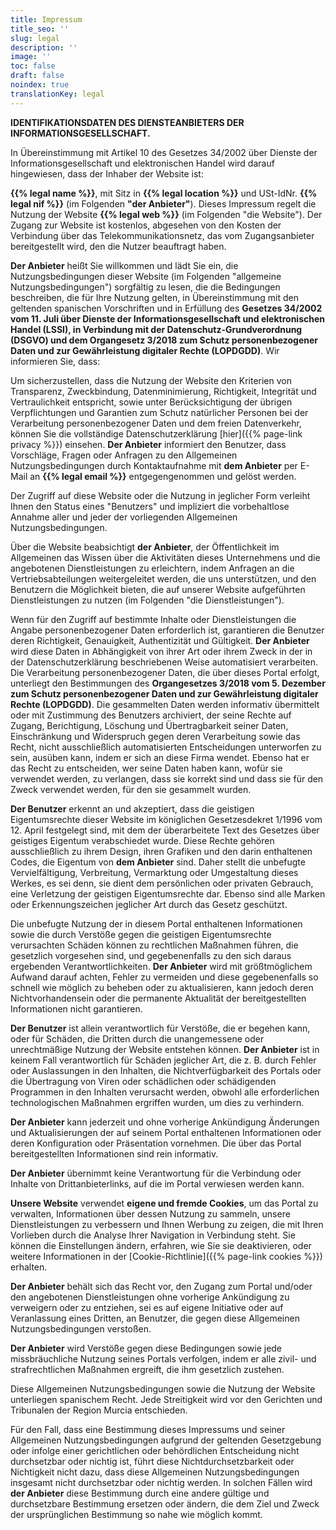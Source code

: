 ```yaml
---
title: Impressum
title_seo: ''
slug: legal
description: ''
image: ''
toc: false
draft: false
noindex: true
translationKey: legal
---
```


**IDENTIFIKATIONSDATEN DES DIENSTEANBIETERS DER INFORMATIONSGESELLSCHAFT.**

In Übereinstimmung mit Artikel 10 des Gesetzes 34/2002 über Dienste der Informationsgesellschaft und elektronischen Handel wird darauf hingewiesen, dass der Inhaber der Website ist:

**{{% legal name %}}**, mit Sitz in **{{% legal location %}}** und USt-IdNr. **{{% legal nif %}}** (im Folgenden **"der Anbieter"**). Dieses Impressum regelt die Nutzung der Website **{{% legal web %}}** (im Folgenden "die Website"). Der Zugang zur Website ist kostenlos, abgesehen von den Kosten der Verbindung über das Telekommunikationsnetz, das vom Zugangsanbieter bereitgestellt wird, den die Nutzer beauftragt haben.

**Der Anbieter** heißt Sie willkommen und lädt Sie ein, die Nutzungsbedingungen dieser Website (im Folgenden "allgemeine Nutzungsbedingungen") sorgfältig zu lesen, die die Bedingungen beschreiben, die für Ihre Nutzung gelten, in Übereinstimmung mit den geltenden spanischen Vorschriften und in Erfüllung des **Gesetzes 34/2002 vom 11. Juli über Dienste der Informationsgesellschaft und elektronischen Handel (LSSI), in Verbindung mit der Datenschutz-Grundverordnung (DSGVO) und dem Organgesetz 3/2018 zum Schutz personenbezogener Daten und zur Gewährleistung digitaler Rechte (LOPDGDD)**. Wir informieren Sie, dass:

Um sicherzustellen, dass die Nutzung der Website den Kriterien von Transparenz, Zweckbindung, Datenminimierung, Richtigkeit, Integrität und Vertraulichkeit entspricht, sowie unter Berücksichtigung der übrigen Verpflichtungen und Garantien zum Schutz natürlicher Personen bei der Verarbeitung personenbezogener Daten und dem freien Datenverkehr, können Sie die vollständige Datenschutzerklärung [hier]({{% page-link privacy %}}) einsehen. **Der Anbieter** informiert den Benutzer, dass Vorschläge, Fragen oder Anfragen zu den Allgemeinen Nutzungsbedingungen durch Kontaktaufnahme mit **dem Anbieter** per E-Mail an **{{% legal email %}}** entgegengenommen und gelöst werden.

Der Zugriff auf diese Website oder die Nutzung in jeglicher Form verleiht Ihnen den Status eines "Benutzers" und impliziert die vorbehaltlose Annahme aller und jeder der vorliegenden Allgemeinen Nutzungsbedingungen.

Über die Website beabsichtigt **der Anbieter**, der Öffentlichkeit im Allgemeinen das Wissen über die Aktivitäten dieses Unternehmens und die angebotenen Dienstleistungen zu erleichtern, indem Anfragen an die Vertriebsabteilungen weitergeleitet werden, die uns unterstützen, und den Benutzern die Möglichkeit bieten, die auf unserer Website aufgeführten Dienstleistungen zu nutzen (im Folgenden "die Dienstleistungen").

Wenn für den Zugriff auf bestimmte Inhalte oder Dienstleistungen die Angabe personenbezogener Daten erforderlich ist, garantieren die Benutzer deren Richtigkeit, Genauigkeit, Authentizität und Gültigkeit. **Der Anbieter** wird diese Daten in Abhängigkeit von ihrer Art oder ihrem Zweck in der in der Datenschutzerklärung beschriebenen Weise automatisiert verarbeiten. Die Verarbeitung personenbezogener Daten, die über dieses Portal erfolgt, unterliegt den Bestimmungen des **Organgesetzes 3/2018 vom 5. Dezember zum Schutz personenbezogener Daten und zur Gewährleistung digitaler Rechte (LOPDGDD)**. Die gesammelten Daten werden informativ übermittelt oder mit Zustimmung des Benutzers archiviert, der seine Rechte auf Zugang, Berichtigung, Löschung und Übertragbarkeit seiner Daten, Einschränkung und Widerspruch gegen deren Verarbeitung sowie das Recht, nicht ausschließlich automatisierten Entscheidungen unterworfen zu sein, ausüben kann, indem er sich an diese Firma wendet. Ebenso hat er das Recht zu entscheiden, wer seine Daten haben kann, wofür sie verwendet werden, zu verlangen, dass sie korrekt sind und dass sie für den Zweck verwendet werden, für den sie gesammelt wurden.

**Der Benutzer** erkennt an und akzeptiert, dass die geistigen Eigentumsrechte dieser Website im königlichen Gesetzesdekret 1/1996 vom 12. April festgelegt sind, mit dem der überarbeitete Text des Gesetzes über geistiges Eigentum verabschiedet wurde. Diese Rechte gehören ausschließlich zu ihrem Design, ihren Grafiken und den darin enthaltenen Codes, die Eigentum von **dem Anbieter** sind. Daher stellt die unbefugte Vervielfältigung, Verbreitung, Vermarktung oder Umgestaltung dieses Werkes, es sei denn, sie dient dem persönlichen oder privaten Gebrauch, eine Verletzung der geistigen Eigentumsrechte dar. Ebenso sind alle Marken oder Erkennungszeichen jeglicher Art durch das Gesetz geschützt.

Die unbefugte Nutzung der in diesem Portal enthaltenen Informationen sowie die durch Verstöße gegen die geistigen Eigentumsrechte verursachten Schäden können zu rechtlichen Maßnahmen führen, die gesetzlich vorgesehen sind, und gegebenenfalls zu den sich daraus ergebenden Verantwortlichkeiten. **Der Anbieter** wird mit größtmöglichem Aufwand darauf achten, Fehler zu vermeiden und diese gegebenenfalls so schnell wie möglich zu beheben oder zu aktualisieren, kann jedoch deren Nichtvorhandensein oder die permanente Aktualität der bereitgestellten Informationen nicht garantieren.

**Der Benutzer** ist allein verantwortlich für Verstöße, die er begehen kann, oder für Schäden, die Dritten durch die unangemessene oder unrechtmäßige Nutzung der Website entstehen können. **Der Anbieter** ist in keinem Fall verantwortlich für Schäden jeglicher Art, die z. B. durch Fehler oder Auslassungen in den Inhalten, die Nichtverfügbarkeit des Portals oder die Übertragung von Viren oder schädlichen oder schädigenden Programmen in den Inhalten verursacht werden, obwohl alle erforderlichen technologischen Maßnahmen ergriffen wurden, um dies zu verhindern.

**Der Anbieter** kann jederzeit und ohne vorherige Ankündigung Änderungen und Aktualisierungen der auf seinem Portal enthaltenen Informationen oder deren Konfiguration oder Präsentation vornehmen. Die über das Portal bereitgestellten Informationen sind rein informativ.

**Der Anbieter** übernimmt keine Verantwortung für die Verbindung oder Inhalte von Drittanbieterlinks, auf die im Portal verwiesen werden kann.

**Unsere Website** verwendet **eigene und fremde Cookies**, um das Portal zu verwalten, Informationen über dessen Nutzung zu sammeln, unsere Dienstleistungen zu verbessern und Ihnen Werbung zu zeigen, die mit Ihren Vorlieben durch die Analyse Ihrer Navigation in Verbindung steht. Sie können die Einstellungen ändern, erfahren, wie Sie sie deaktivieren, oder weitere Informationen in der [Cookie-Richtlinie]({{% page-link cookies %}}) erhalten.

**Der Anbieter** behält sich das Recht vor, den Zugang zum Portal und/oder den angebotenen Dienstleistungen ohne vorherige Ankündigung zu verweigern oder zu entziehen, sei es auf eigene Initiative oder auf Veranlassung eines Dritten, an Benutzer, die gegen diese Allgemeinen Nutzungsbedingungen verstoßen.

**Der Anbieter** wird Verstöße gegen diese Bedingungen sowie jede missbräuchliche Nutzung seines Portals verfolgen, indem er alle zivil- und strafrechtlichen Maßnahmen ergreift, die ihm gesetzlich zustehen.

Diese Allgemeinen Nutzungsbedingungen sowie die Nutzung der Website unterliegen spanischem Recht. Jede Streitigkeit wird vor den Gerichten und Tribunalen der Region Murcia entschieden.

Für den Fall, dass eine Bestimmung dieses Impressums und seiner Allgemeinen Nutzungsbedingungen aufgrund der geltenden Gesetzgebung oder infolge einer gerichtlichen oder behördlichen Entscheidung nicht durchsetzbar oder nichtig ist, führt diese Nichtdurchsetzbarkeit oder Nichtigkeit nicht dazu, dass diese Allgemeinen Nutzungsbedingungen insgesamt nicht durchsetzbar oder nichtig werden. In solchen Fällen wird **der Anbieter** diese Bestimmung durch eine andere gültige und durchsetzbare Bestimmung ersetzen oder ändern, die dem Ziel und Zweck der ursprünglichen Bestimmung so nahe wie möglich kommt.
